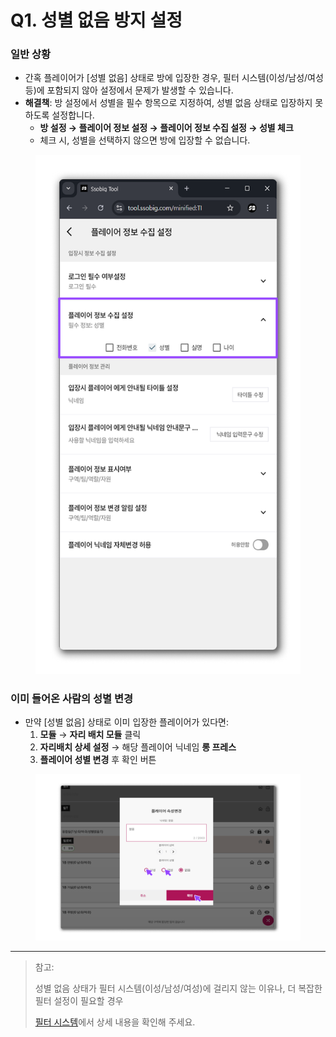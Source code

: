# Q1. 성별 없음 방지 설정

### 일반 상황

* 간혹 플레이어가 \[성별 없음] 상태로 방에 입장한 경우, 필터 시스템(이성/남성/여성 등)에 포함되지 않아 설정에서 문제가 발생할 수 있습니다.
* **해결책**: 방 설정에서 성별을 필수 항목으로 지정하여, 성별 없음 상태로 입장하지 못하도록 설정합니다.
  * **방 설정 → 플레이어 정보 설정 → 플레이어 정보 수집 설정 → 성별 체크**
  * 체크 시, 성별을 선택하지 않으면 방에 입장할 수 없습니다.

<figure><img src="../../.gitbook/assets/1 (1).png" alt=""><figcaption></figcaption></figure>

### 이미 들어온 사람의 성별 변경

* 만약 \[성별 없음] 상태로 이미 입장한 플레이어가 있다면:
  1. **모듈** → **자리 배치 모듈** 클릭
  2. **자리배치 상세 설정** → 해당 플레이어 닉네임 **롱 프레스**
  3. **플레이어 성별 변경** 후 확인 버튼



<figure><img src="../../.gitbook/assets/12.png" alt=""><figcaption></figcaption></figure>

***



> 참고:
>
> 성별 없음 상태가 필터 시스템(이성/남성/여성)에 걸리지 않는 이유나, 더 복잡한 필터 설정이 필요할 경우
>
> [필터 시스템](../../undefined-2/undefined-4.md)에서 상세 내용을 확인해 주세요.

